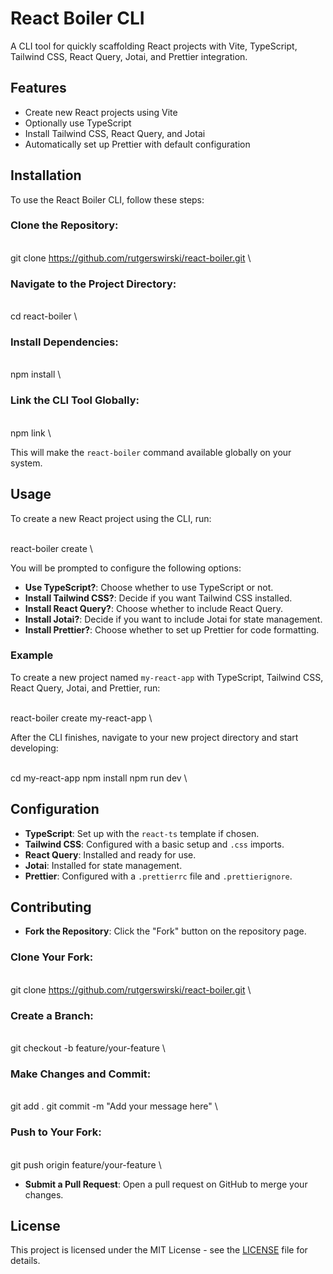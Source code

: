 # React Boiler CLI

A CLI tool for quickly scaffolding React projects with Vite, TypeScript, Tailwind CSS, React Query, Jotai, and Prettier integration.

## Features

- Create new React projects using Vite
- Optionally use TypeScript
- Install Tailwind CSS, React Query, and Jotai
- Automatically set up Prettier with default configuration

## Installation

To use the React Boiler CLI, follow these steps:

### Clone the Repository:

\
git clone https://github.com/rutgerswirski/react-boiler.git
\

### Navigate to the Project Directory:

\
cd react-boiler
\

### Install Dependencies:

\
npm install
\

### Link the CLI Tool Globally:

\
npm link
\

This will make the `react-boiler` command available globally on your system.

## Usage

To create a new React project using the CLI, run:

\
react-boiler create <project-name>
\

You will be prompted to configure the following options:

- **Use TypeScript?**: Choose whether to use TypeScript or not.
- **Install Tailwind CSS?**: Decide if you want Tailwind CSS installed.
- **Install React Query?**: Choose whether to include React Query.
- **Install Jotai?**: Decide if you want to include Jotai for state management.
- **Install Prettier?**: Choose whether to set up Prettier for code formatting.

### Example

To create a new project named `my-react-app` with TypeScript, Tailwind CSS, React Query, Jotai, and Prettier, run:

\
react-boiler create my-react-app
\

After the CLI finishes, navigate to your new project directory and start developing:

\
cd my-react-app
npm install
npm run dev
\

## Configuration

- **TypeScript**: Set up with the `react-ts` template if chosen.
- **Tailwind CSS**: Configured with a basic setup and `.css` imports.
- **React Query**: Installed and ready for use.
- **Jotai**: Installed for state management.
- **Prettier**: Configured with a `.prettierrc` file and `.prettierignore`.

## Contributing

- **Fork the Repository**: Click the "Fork" button on the repository page.

### Clone Your Fork:

\
git clone https://github.com/rutgerswirski/react-boiler.git
\

### Create a Branch:

\
git checkout -b feature/your-feature
\

### Make Changes and Commit:

\
git add .
git commit -m "Add your message here"
\

### Push to Your Fork:

\
git push origin feature/your-feature
\

- **Submit a Pull Request**: Open a pull request on GitHub to merge your changes.

## License

This project is licensed under the MIT License - see the [LICENSE](LICENSE) file for details.
